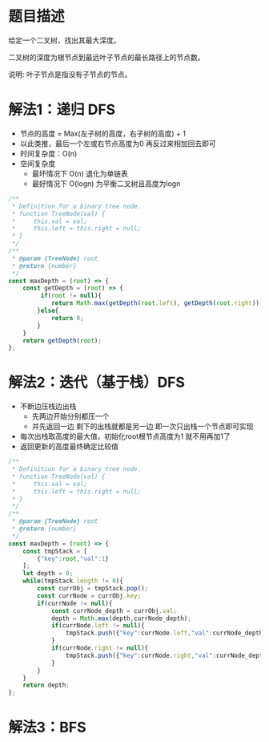 # 题目描述

给定一个二叉树，找出其最大深度。

二叉树的深度为根节点到最远叶子节点的最长路径上的节点数。

说明: 叶子节点是指没有子节点的节点。

# 解法1：递归 DFS

- 节点的高度 = Max(左子树的高度，右子树的高度) + 1
- 以此类推，最后一个左或右节点高度为0 再反过来相加回去即可
- 时间复杂度：O(n)
- 空间复杂度
  - 最坏情况下 O(n) 退化为单链表
  - 最好情况下 O(logn) 为平衡二叉树且高度为logn

``` js
/**
 * Definition for a binary tree node.
 * function TreeNode(val) {
 *     this.val = val;
 *     this.left = this.right = null;
 * }
 */
/**
 * @param {TreeNode} root
 * @return {number}
 */
const maxDepth = (root) => {
    const getDepth = (root) => {
         if(root != null){
            return Math.max(getDepth(root.left), getDepth(root.right)) + 1;   
        }else{
            return 0;
        }
    }
    return getDepth(root);
};
```

# 解法2：迭代（基于栈）DFS

- 不断边压栈边出栈
  - 先两边开始分别都压一个
  - 并先返回一边 剩下的出栈就都是另一边 即一次只出栈一个节点即可实现
- 每次出栈取高度的最大值，初始化root根节点高度为1 就不用再加1了
- 返回更新的高度最终确定比较值

```js
/**
 * Definition for a binary tree node.
 * function TreeNode(val) {
 *     this.val = val;
 *     this.left = this.right = null;
 * }
 */
/**
 * @param {TreeNode} root
 * @return {number}
 */
const maxDepth = (root) => {
    const tmpStack = [
        {"key":root,"val":1}
    ];
    let depth = 0;
    while(tmpStack.length != 0){
        const currObj = tmpStack.pop();
        const currNode = currObj.key;
        if(currNode != null){
            const currNode_depth = currObj.val;
            depth = Math.max(depth,currNode_depth);
            if(currNode.left != null){
                tmpStack.push({"key":currNode.left,"val":currNode_depth + 1});
            }
            if(currNode.right != null){
                tmpStack.push({"key":currNode.right,"val":currNode_depth + 1});
            }
        }
    }
    return depth;
};
```

# 解法3：BFS


